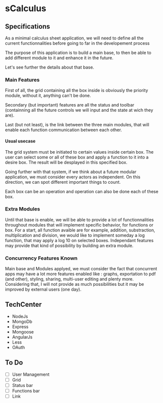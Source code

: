 # sCalculus

## Specifications

As a minimal calculus sheet application, we will need to define all the current functionnalities before going to far in the developement process

The purpose of this application is to build a main base, to then be able to add different module to it and enhance it in the future.

Let's see further the details about that base.

### Main Features

First of all, the grid containing all the box inside is obviously the priority module, without it, anything can't be done.

Secondary (but important) features are all the status and toolbar (containning all the future controls we will input and the state at wich they are).

Last (but not least), is the link between the three main modules, that will enable each function communication between each other.

#### Usual usecase

The grid system must be initiated to certain values inside certain box. The user can select some or all of these box and apply a function to it into a desire box. The result will be desplayed in this specified box.

Going further with that system, if we think about a future modular application, we must consider every actors as independent. On this direction, we can spot different important things to count.

Each box can be an operation and operation can also be done each of these box.

### Extra Modules 

Until that base is enable, we will be able to provide a lot of functionnalities throughout modules that will implement specific behavior, for functions or box.
For a start, all function avaible are for example, addition, substraction, multiplication and division, we would like to implement someday a log function, that may apply a log 10 on selected boxes. Independant features may provide that kind of possibility by building an extra module.

### Concurrency Features Known

Main base and Modules applyed, we must consider the fact that concurrent apps may have a lot more features enabled like : graphs, exportation to pdf (and other), styling, sharing, multi-user editing and plenty more.
Considering that, I will not provide as much possibilities but it may be improved by external users (one day).

## TechCenter

- NodeJs
- MongoDb
- Express
- Mongoose
- AngularJs
- Less
- OAuth

## To Do 
 - [ ] User Management
 - [ ] Grid
 - [ ] Status bar
 - [ ] Functions bar
 - [ ] Link
